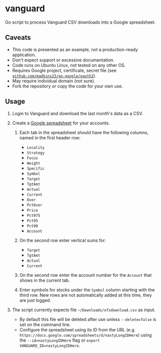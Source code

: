 # vanguard

Go script to process Vanguard CSV downloads into a Google spreadsheet.

## Caveats

* This code is presented as an example, not a production-ready application.
* Don't expect support or excessive documentation.
* Code runs on Ubuntu Linux, not tested on any other OS.
* Requires Google project, certificate, secret file
(see [`github.com/madkins23/go-google/oauth2`](https://github.com/madkins23/go-google/tree/master/oauth2)).
* May require individual domain (not sure).
* Fork the repository or copy the code for your own use.

## Usage

1. Login to Vanguard and download the last month's data as a CSV.

1. Create a [Google spreadsheet](https://www.google.com/sheets/about/) for your accounts.

    1. Each tab in the spreadsheet should have the following columns, named in the first header row:
        * `Locality`
        * `Strategy`
        * `Focus`
        * `Weight`
        * `Specific`
        * `Symbol`
        * `Target`
        * `TgtAmt`
        * `Actual`
        * `Current`
        * `Over`
        * `PctOver`
        * `Price`
        * `Pct975`
        * `Pct95`
        * `Pct90`
        * `Account`

    1. On the second row enter vertical sums for:
        * `Target`
        * `TgtAmt`
        * `Actual`
        * `Current`

    1. On the second row enter the account number for the `Account` that shows in the current tab.

    1. Enter symbols for stocks under the `Symbol` column starting with the third row.
       New rows are not automatically added at this time, they are just logged.

1. The script currently expects file `~/Downloads/ofxdownload.csv` as input.
    * By default this file will be deleted after use unless `--delete=false` is set on the command line.
    * Configure the spreadsheet using its ID from the URL (e.g. `https://docs.google.com/spreadsheets/d/nastyLongIDHere`)
      using the `--id=nastyLongIDHere` flag or `export VANGUARD_ID=nastyLongIDHere`.
